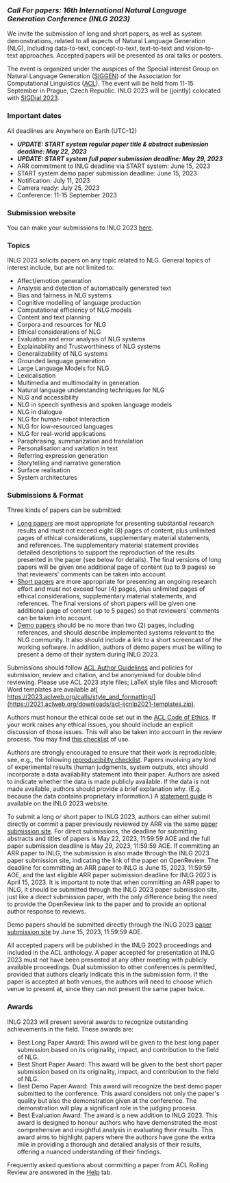 ### **Call For papers: 16th International  Natural Language Generation Conference (INLG 2023*)*

We invite the submission of long and short papers, as well as system demonstrations, related to all aspects of Natural Language Generation (NLG), including data-to-text, concept-to-text, text-to-text and vision-to-text approaches. Accepted papers will be presented as oral talks or posters.

The event is organized under the auspices of the Special Interest Group on Natural Language Generation ([SIGGEN](https://aclweb.org/aclwiki/SIGGEN)) of the Association for Computational Linguistics ([ACL](https://aclweb.org/)). The event will be held from 11-15 September in Prague, Czech Republic. INLG 2023 will be (jointly) colocated with [SIGDial 2023](https://2023.sigdial.org/).


### **Important dates**

All deadlines are Anywhere on Earth (UTC-12)



* ***UPDATE: START system regular paper title & abstract submission deadline: May 22, 2023***
* ***UPDATE: START system full paper submission deadline: May 29, 2023***
* ARR commitment to INLG deadline via START system: June 15, 2023
* START system demo paper submission deadline: June 15, 2023
* Notification: July 11, 2023
* Camera ready: July 25, 2023
* Conference: 11-15 September 2023

### **Submission website**
You can make your submissions to INLG 2023 [here](https://softconf.com/n/inlg2023/).

### **Topics**

INLG 2023 solicits papers on any topic related to NLG. General topics of interest include, but are not limited to:



* Affect/emotion generation
* Analysis and detection of automatically generated text
* Bias and fairness in NLG systems
* Cognitive modelling of language production
* Computational efficiency of NLG models
* Content and text planning
* Corpora and resources for NLG
* Ethical considerations of NLG
* Evaluation and error analysis of NLG systems
* Explainability and Trustworthiness of NLG systems
* Generalizability of NLG systems
* Grounded language generation
* Large Language Models for NLG
* Lexicalisation
* Multimedia and multimodality in generation
* Natural language understanding techniques for NLG
* NLG and accessibility
* NLG in speech synthesis and spoken language models
* NLG in dialogue
* NLG for human-robot interaction
* NLG for low-resourced languages
* NLG for real-world applications
* Paraphrasing, summarization and translation
* Personalisation and variation in text
* Referring expression generation
* Storytelling and narrative generation
* Surface realisation
* System architectures


### Submissions & Format

Three kinds of papers can be submitted:



* <span style="text-decoration:underline;">Long papers</span> are most appropriate for presenting substantial research results and must not exceed eight (8) pages of content, plus unlimited pages of ethical considerations, supplementary material statements, and references. The supplementary material statement provides detailed descriptions to support the reproduction of the results presented in the paper (see below for details). The final versions of long papers will be given one additional page of content (up to 9 pages) so that reviewers' comments can be taken into account.
* <span style="text-decoration:underline;">Short papers</span> are more appropriate for presenting an ongoing research effort and must not exceed four (4) pages, plus unlimited pages of ethical considerations, supplementary material statements, and references. The final versions of short papers will be given one additional page of content (up to 5 pages) so that reviewers' comments can be taken into account.
* <span style="text-decoration:underline;">Demo papers</span> should be no more than two (2) pages, including references, and should describe implemented systems relevant to the NLG community. It also should include a link to a short screencast of the working software. In addition, authors of demo papers must be willing to present a demo of their system during INLG 2023.

Submissions should follow [ACL Author Guidelines](https://www.aclweb.org/adminwiki/index.php?title=ACL_Author_Guidelines) and policies for submission, review and citation, and be anonymised for double blind reviewing. Please use ACL 2023 style files; LaTeX style files and Microsoft Word templates are available at[ https://2023.aclweb.org/calls/style_and_formatting/](https://2021.aclweb.org/downloads/acl-ijcnlp2021-templates.zip).

Authors must honour the ethical code set out in the [ACL Code of Ethics](https://www.aclweb.org/portal/content/acl-code-ethics). If your work raises any ethical issues, you should include an explicit discussion of those issues. This will also be taken into account in the review process. You may find [this checklist](https://aclrollingreview.org/responsibleNLPresearch/) of use.

Authors are strongly encouraged to ensure that their work is reproducible; see, e.g., the following [reproducibility checklist](https://2021.aclweb.org/calls/reproducibility-checklist/). Papers involving any kind of experimental results (human judgments, system outputs, etc) should incorporate a data availability statement into their paper. Authors are asked to indicate whether the data is made publicly available. If the data is not made available, authors should provide a brief explanation why. (E.g. because the data contains proprietary information.) A [statement guide](https://inlg2023.github.io/resource_statement.html) is available on the INLG 2023 website.

To submit a long or short paper to INLG 2023, authors can either submit directly or commit a paper previously reviewed by ARR via the same [paper submission site](https://softconf.com/n/inlg2023/). For direct submissions, the deadline for submitting abstracts and titles of papers is May 22, 2023, 11:59:59 AOE and the full paper submission deadline is May 29, 2023, 11:59:59 AOE. If committing an ARR paper to INLG, the submission is also made through the INLG 2023 paper submission site, indicating the link of the paper on OpenReview. The deadline for committing an ARR paper to INLG is June 15, 2023, 11:59:59 AOE, and the last eligible ARR paper submission deadline for INLG 2023 is April 15, 2023. It is important to note that when committing an ARR paper to INLG, it should be submitted through the INLG 2023 paper submission site, just like a direct submission paper, with the only difference being the need to provide the OpenReview link to the paper and to provide an optional author response to reviews.

Demo papers should be submitted directly through the INLG 2023 [paper submission site](https://softconf.com/n/inlg2023/) by June 15, 2023, 11:59:59 AOE.

All accepted papers will be published in the INLG 2023 proceedings and included in the ACL anthology. A paper accepted for presentation at INLG 2023 must not have been presented at any other meeting with publicly available proceedings. Dual submission to other conferences is permitted, provided that authors clearly indicate this in the submission form. If the paper is accepted at both venues, the authors will need to choose which venue to present at, since they can not present the same paper twice.


### **Awards**

INLG 2023 will present several awards to recognize outstanding achievements in the field. These awards are:



* Best Long Paper Award: This award will be given to the best long paper submission based on its originality, impact, and contribution to the field of NLG.
* Best Short Paper Award: This award will be given to the best short paper submission based on its originality, impact, and contribution to the field of NLG.
* Best Demo Paper Award: This award will recognize the best demo paper submitted to the conference. This award considers not only the paper's quality but also the demonstration given at the conference. The demonstration will play a significant role in the judging process.
* Best Evaluation Award: The award is a new addition to INLG 2023. This award is designed to honour authors who have demonstrated the most comprehensive and insightful analysis in evaluating their results. This award aims to highlight papers where the authors have gone the extra mile in providing a thorough and detailed analysis of their results, offering a nuanced understanding of their findings.

Frequently asked questions about committing a paper from ACL Rolling Review are answered in the [Help](https://inlg2023.github.io/help.html) tab.

